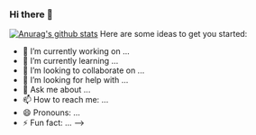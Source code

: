 ### Hi there 👋
[![Anurag's github stats](https://github-readme-stats.vercel.app/api?username=tntpizzatnt&count_private=true&show_icons=true&theme=cobalt)](https://github.com/anuraghazra/github-readme-stats)
Here are some ideas to get you started:

- 🔭 I’m currently working on ...
- 🌱 I’m currently learning ...
- 👯 I’m looking to collaborate on ...
- 🤔 I’m looking for help with ...
- 💬 Ask me about ...
- 📫 How to reach me: ...
- 😄 Pronouns: ...
- ⚡ Fun fact: ...
-->
